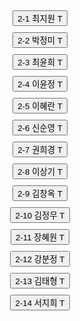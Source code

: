 <!DOCTYPE html>
<html lang="en">
<head>
    <meta charset="UTF-8">
    <meta name="viewport" content="width=device-width, initial-scale=1.0">
    <title>HTML 버튼 만들기</title>
    <style>
        .button-container {
            display: flex;
            flex-direction: column; /* 버튼을 세로로 정렬 */
            align-items: center; /* 버튼을 수평으로 중앙에 정렬 */
        }
        button {
            margin: 5px 0; /* 버튼 사이에 여백 추가 */
        }
    </style>
</head>
<body>

<div class="button-container">
    <button onclick="handleClick(this)">2-1 최지원 T</button>
    <button onclick="handleClick(this)">2-2 박정미 T</button>
    <button onclick="handleClick(this)">2-3 최윤희 T</button>
    <button onclick="handleClick(this)">2-4 이윤정 T</button>
    <button onclick="handleClick(this)">2-5 이혜란 T</button>
    <button onclick="handleClick(this)">2-6 신순영 T</button>
    <button onclick="handleClick(this)">2-7 권희경 T</button>
    <button onclick="handleClick(this)">2-8 이상기 T</button>
    <button onclick="handleClick(this)">2-9 김창옥 T</button>
    <button onclick="handleClick(this)">2-10 김정무 T</button>
    <button onclick="handleClick(this)">2-11 장혜원 T</button>
    <button onclick="handleClick(this)">2-12 강분정 T</button>
    <button onclick="handleClick(this)">2-13 김태형 T</button>
    <button onclick="handleClick(this)">2-14 서지희 T</button>
</div>

<script>
function handleClick(button) {
    // 버튼의 텍스트를 가져옵니다.
    const text = button.innerText.trim();
    
    // 텍스트를 변환합니다.
    const transformedText = transformText(text);

    // SpeechSynthesis API를 사용하여 음성으로 텍스트를 읽어줍니다.
    const utterance = new SpeechSynthesisUtterance(`${transformedText} 선생님 호출입니다`);
    
    // 음성 합성 엔진의 언어 설정 (선택 사항)
    utterance.lang = 'ko-KR'; // 한국어 설정

    // 음성을 재생합니다.
    window.speechSynthesis.speak(utterance);
}

function transformText(text) {
    // 텍스트를 변환하는 로직
    const parts = text.split(' ');
    
    if (parts.length < 2) {
        // 예상한 포맷이 아닐 경우
        return text;
    }

    // "2-1" 부분을 "2 학년 1반"으로 변환
    const gradeAndClass = parts[0].split('-');
    const grade = gradeAndClass[0];
    const classNum = gradeAndClass[1];
    
    // 나머지 부분은 이름과 T
    const name = parts[1];

    // 변환된 텍스트 반환
    return `${grade} 학년 ${classNum}반 ${name}`;
}
</script>

</body>
</html>
